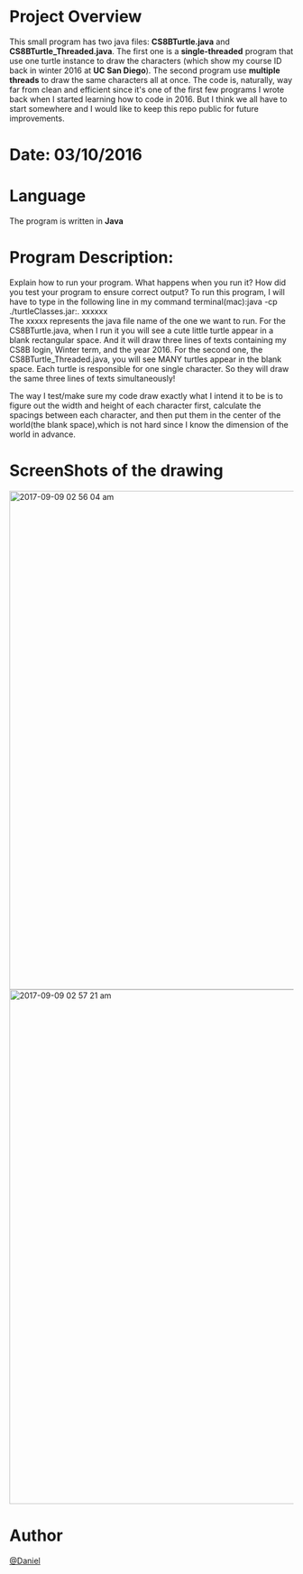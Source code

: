 # Project Overview 

This small program has two java files: **CS8BTurtle.java** and **CS8BTurtle_Threaded.java**. The first one is a **single-threaded** program
that use one turtle instance to draw the characters (which show my course ID back in winter 2016 at **UC San Diego**).
The second program use **multiple threads** to draw the same characters all at once.
The code is, naturally, way far from clean and efficient since it's one of the first few programs I wrote 
back when I started learning how to code in 2016. But I think we all have to start somewhere and I  would like to keep this 
repo public for future improvements.

# Date: 03/10/2016

# Language
The program is written in **Java**

# Program Description:
Explain how to run your program. What happens when you run it? How did you test your program to ensure correct output? 
To run this program,  I will have to type in the following line in my command terminal(mac):java -cp ./turtleClasses.jar:. xxxxxx   
The xxxxx represents the java file name of the one we want to run.
For the CS8BTurtle.java, when I run it you will see a cute little turtle appear in a blank rectangular space. And it will draw three lines of texts containing my CS8B login, 
Winter term, and the year 2016.
For the second one, the CS8BTurtle_Threaded.java, you will see MANY turtles appear in the 
blank space. Each turtle is responsible for one single character. So they will draw the same three lines of texts simultaneously!

The way I test/make sure my code draw exactly what I intend it to be is to figure out the width and height of each character first, calculate the spacings between each character, and then put them in the center of the world(the blank space),which is not hard since I know the dimension of the world in advance.


# ScreenShots of the drawing 


<img width="884" alt="2017-09-09 02 56 04 am" src="https://user-images.githubusercontent.com/19476654/30239212-2ac18428-950c-11e7-943f-b339841f1bd9.png">

<img width="912" alt="2017-09-09 02 57 21 am" src="https://user-images.githubusercontent.com/19476654/30239215-2c2f0b8c-950c-11e7-9fa6-54ed57bbbb1b.png">




# Author 
[@Daniel](https://www.linkedin.com/in/daniel-huang-443546115/)
